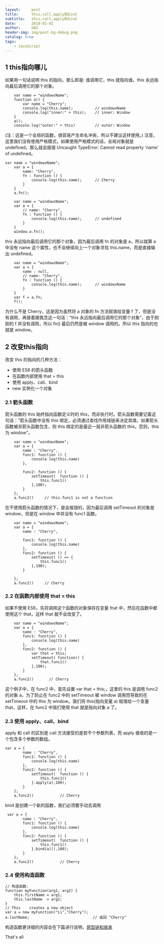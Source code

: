 ```yaml
---
layout:     post
title:      this,call,apply和bind
subtitle:   this,call,apply和bind
date:       2018-01-01
author:     GBZ
header-img: img/post-bg-debug.png
catalog: true
tags:
    - JavaScript
---
```



## 1 this指向哪儿
如果用一句话说明 this 的指向，那么即是: 谁调用它，this 就指向谁。this 永远指向最后调用它的那个对象。
```
    var name = "windowsName";
    function a() {
        var name = "Cherry";
        console.log(this.name);          // windowsName
        console.log("inner:" + this);    // inner: Window
    }
    a();
    console.log("outer:" + this)         // outer: Window
```
(注：这是一个全局的函数，很容易产生命名冲突，所以不建议这样使用。)
注意，这里我们没有使用严格模式，如果使用严格模式的话，全局对象就是 undefined，那么就会报错 Uncaught TypeError: Cannot read property 'name' of undefined。
```
var name = "windowsName";
    var a = {
        name: "Cherry",
        fn : function () {
            console.log(this.name);      // Cherry
        }
    }
    a.fn();
```
```
    var name = "windowsName";
    var a = {
        // name: "Cherry",
        fn : function () {
            console.log(this.name);      // undefined
        }
    }
    window.a.fn();
```
this 永远指向最后调用它的那个对象，因为最后调用 fn 的对象是 a，所以就算 a 中没有 name 这个属性，也不会继续向上一个对象寻找 this.name，而是直接输出 undefined。
```
    var name = "windowsName";
    var a = {
        name : null,
        // name: "Cherry",
        fn : function () {
            console.log(this.name);      // windowsName
        }
    }
    var f = a.fn;
    f();
```
为什么不是 Cherry，这是因为虽然将 a 对象的 fn 方法赋值给变量 f 了，但是没有调用，再接着跟我念这一句话：“this 永远指向最后调用它的那个对象”，由于刚刚的 f 并没有调用，所以 fn() 最后仍然是被 window 调用的。所以 this 指向的也就是 window。
## 2 改变this指向
改变 this 的指向的几种方法：

- 使用 ES6 的箭头函数
- 在函数内部使用 that = this
- 使用 apply、call、bind
- new 实例化一个对象
### 2.1 箭头函数
箭头函数的 this 始终指向函数定义时的 this，而非执行时。箭头函数需要记着这句话：“箭头函数中没有 this 绑定，必须通过查找作用域链来决定其值，如果箭头函数被非箭头函数包含，则 this 绑定的是最近一层非箭头函数的 this，否则，this 为 window”。
```
    var name = "windowsName";
    var a = {
        name : "Cherry",
        func1: function () {
            console.log(this.name)     
        },

        func2: function () {
            setTimeout(  function () {
                this.func1()
            },100);
        }
    };
    a.func2()     // this.func1 is not a function
```
在不使用箭头函数的情况下，是会报错的，因为最后调用 setTimeout 的对象是 window，但是在 window 中并没有 func1 函数。
```
    var name = "windowsName";
    var a = {
        name : "Cherry",

        func1: function () {
            console.log(this.name)     
        },
        func2: function () {
            setTimeout( () => {
                this.func1()
            },100);
        }

    };
    a.func2()     // Cherry
```
### 2.2 在函数内部使用 that = this
如果不使用 ES6，先将调用这个函数的对象保存在变量 that 中，然后在函数中都使用这个 that，这样 that 就不会改变了。
```
    var name = "windowsName";
    var a = {
        name : "Cherry",
        func1: function () {
            console.log(this.name)     
        },
        func2: function () {
            var that = this;
            setTimeout( function() {
                that.func1()
            },100);
        }
    };
    a.func2()       // Cherry
```
这个例子中，在 func2 中，首先设置 var that = this;，这里的 this 是调用 func2 的对象 a，为了防止在 func2 中的 setTimeout 被 window 调用而导致的在 setTimeout 中的 this 为 window。我们将 this(指向变量 a) 赋值给一个变量 that，这样，在 func2 中我们使用 that 就是指向对象 a 了。
### 2.3 使用 apply、call、bind
apply 和 call 的区别是 call 方法接受的是若干个参数列表，而 apply 接收的是一个包含多个参数的数组。
```
var a = {
        name : "Cherry",
        func1: function () {
            console.log(this.name)
        },
        func2: function () {
            setTimeout(  function () {
                this.func1()
            }.apply(a),100);
        }
    };
    a.func2()            // Cherry
```
bind 是创建一个新的函数，我们必须要手动去调用
```
 var a = {
        name : "Cherry",
        func1: function () {
            console.log(this.name)
        },
        func2: function () {
            setTimeout(  function () {
                this.func1()
            }.bind(a)(),100);
        }
    };
    a.func2()            // Cherry
```
### 2.4 使用构造函数

```
// 构造函数:
function myFunction(arg1, arg2) {
    this.firstName = arg1;
    this.lastName  = arg2;
}
// This    creates a new object
var a = new myFunction("Li","Cherry");
a.lastName;                             // 返回 "Cherry"
```
构造函数更详细的内容会在下篇进行说明，[原型链和继承](https://guobinze.top/2018/02/16/%E5%8E%9F%E5%9E%8B%E9%93%BE%E5%92%8C%E7%BB%A7%E6%89%BF/)

That's all




	



